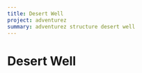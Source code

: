 ```yaml
---
title: Desert Well
project: adventurez
summary: adventurez structure desert well
---
```

# Desert Well
